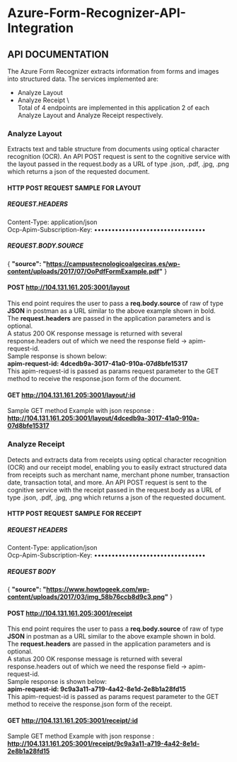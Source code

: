 # Azure-Form-Recognizer-API-Integration

## API DOCUMENTATION
The Azure Form Recognizer extracts information from forms and images into structured data. The services implemented are: 
*	Analyze Layout
*	Analyze Receipt \ \
Total of 4 endpoints are implemented in this application 2 of each Analyze Layout and Analyze Receipt respectively. 

### Analyze Layout
Extracts text and table structure from documents using optical character recognition (OCR). An API POST request is sent to the cognitive service with the layout passed in the request.body as a URL of type .json, .pdf, .jpg, .png  which returns a json of the requested document. 
#### HTTP POST REQUEST SAMPLE FOR LAYOUT
##### REQUEST.HEADERS
Content-Type: application/json \
Ocp-Apim-Subscription-Key: •••••••••••••••••••••••••••••••• 
##### REQUEST.BODY.SOURCE 
{
   **"source": "https://campustecnologicoalgeciras.es/wp-content/uploads/2017/07/OoPdfFormExample.pdf"**
} 
#### POST http://104.131.161.205:3001/layout 
This end point requires the user to pass a **req.body.source** of raw of type **JSON** in postman as a URL similar to the above example shown in bold. \
The **request.headers** are passed in the application parameters and is optional. \
A status 200 OK response message is returned with several response.headers out of which we need the response field -> apim-request-id. \
Sample response is shown below: \
**apim-request-id: 4dcedb9a-3017-41a0-910a-07d8bfe15317** \
This apim-request-id is passed as params request parameter to the GET method to receive the response.json form of the document.
#### GET http://104.131.161.205:3001/layout/:id

Sample GET method Example with json response : **http://104.131.161.205:3001/layout/4dcedb9a-3017-41a0-910a-07d8bfe15317**
### Analyze Receipt
Detects and extracts data from receipts using optical character recognition (OCR) and our receipt model, enabling you to easily extract structured data from receipts such as merchant name, merchant phone number, transaction date, transaction total, and more. An API POST request is sent to the cognitive service with the receipt passed in the request.body as a URL of type .json, .pdf, .jpg, .png  which returns a json of the requested document. 
#### HTTP POST REQUEST SAMPLE FOR RECEIPT
##### REQUEST HEADERS
Content-Type: application/json \
Ocp-Apim-Subscription-Key: •••••••••••••••••••••••••••••••• 
##### REQUEST BODY
{
  **"source": "https://www.howtogeek.com/wp-content/uploads/2017/03/img_58b76ccb8d9c3.png"**
} 
#### POST http://104.131.161.205:3001/receipt
This end point requires the user to pass a **req.body.source** of raw of type **JSON** in postman as a URL similar to the above example shown in bold. \
The **request.headers** are passed in the application parameters and is optional. \
A status 200 OK response message is returned with several response.headers out of which we need the response field -> apim-request-id. \
Sample response is shown below: \
**apim-request-id: 9c9a3a11-a719-4a42-8e1d-2e8b1a28fd15** \
This apim-request-id is passed as params request parameter to the GET method to receive the response.json form of the receipt.

#### GET http://104.131.161.205:3001/receipt/:id

Sample GET method Example with json response : **http://104.131.161.205:3001/receipt/9c9a3a11-a719-4a42-8e1d-2e8b1a28fd15**


